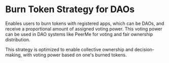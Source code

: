 # Burn Token Strategy for DAOs

Enables users to burn tokens with registered apps, which can be DAOs, and receive a proportional amount of assigned voting power. This voting power can be used in DAO systems like PeerMe for voting and fair ownership distribution.

This strategy is optimized to enable collective ownership and decision-making, with voting power based on one's burned tokens.
